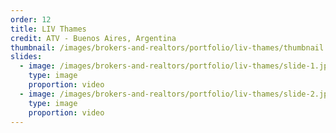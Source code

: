 ```yaml
---
order: 12
title: LIV Thames
credit: ATV - Buenos Aires, Argentina
thumbnail: /images/brokers-and-realtors/portfolio/liv-thames/thumbnail.jpg
slides:
  - image: /images/brokers-and-realtors/portfolio/liv-thames/slide-1.jpg
    type: image
    proportion: video
  - image: /images/brokers-and-realtors/portfolio/liv-thames/slide-2.jpg
    type: image
    proportion: video
---
```

